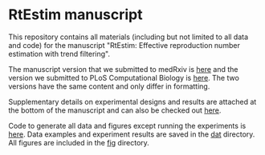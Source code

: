 # RtEstim manuscript

This repository contains all materials (including but not limited to all data and code) for the manuscript "RtEstim: Effective reproduction number estimation with trend filtering".

The manuscript version that we submitted to medRxiv is [here](medRxiv_version.pdf) and the version we submitted to PLoS Computational Biology is [here](PLoS_CB_version.pdf). The two versions have the same content and only differ in formatting. 

Supplementary details on experimental designs and results are attached at the bottom of the manuscript and can also be checked out [here](src/supp.pdf). 

Code to generate all data and figures except running the experiments is [here](src/supp.Rmd). Data examples and experiment results are saved in the [dat](dat) directory. All figures are included in the [fig](fig) directory.

